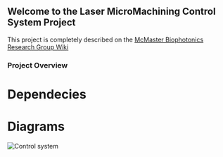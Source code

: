 ## Welcome to the Laser MicroMachining Control System Project

This project is completely described on the [McMaster Biophotonics Research Group Wiki](http://wiki.mcmaster.ca/Biophotonics/public:research:laser-machining)

### Project Overview


# Dependecies

# Diagrams
![Control system](liamward14/Laser-Micromachining-GUI/Laser-Micromachining-Diagram.png)


